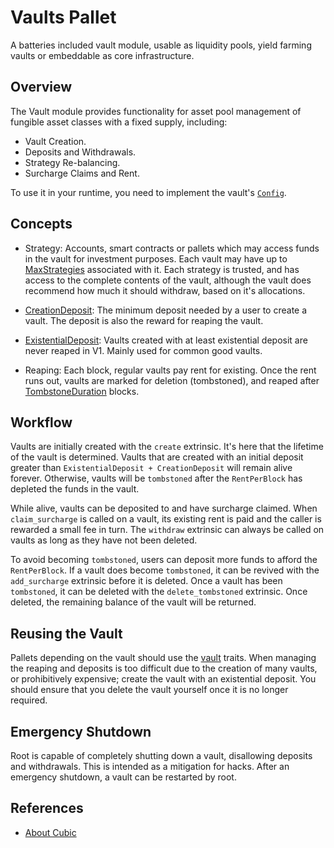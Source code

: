 # Vaults Pallet

A batteries included vault module, usable as liquidity pools, yield farming 
vaults or embeddable as core infrastructure.

## Overview

The Vault module provides functionality for asset pool management of fungible 
asset classes with a fixed supply, including:

* Vault Creation.
* Deposits and Withdrawals.
* Strategy Re-balancing.
* Surcharge Claims and Rent.

To use it in your runtime, you need to implement the vault's [`Config`](crate::Config).

## Concepts

* Strategy: Accounts, smart contracts or pallets which may access funds in the 
  vault for investment purposes. Each vault may have up to [MaxStrategies](Config::MaxStrategies) 
  associated with it. Each strategy is trusted, and has access to the complete 
  contents of the vault, although the vault does recommend how much it should 
  withdraw, based on it's allocations.

* [CreationDeposit](Config::CreationDeposit): The minimum deposit needed by a 
  user to create a vault. The deposit is also the reward for reaping the vault.

* [ExistentialDeposit](Config::ExistentialDeposit): Vaults created with at least 
  existential deposit are never reaped in V1. Mainly used for common good 
  vaults.

* Reaping: Each block, regular vaults pay rent for existing. Once the rent runs 
  out, vaults are marked for deletion (tombstoned), and reaped after 
  [TombstoneDuration](Config::TombstoneDuration) blocks. 

## Workflow

Vaults are initially created with the `create` extrinsic. It's here that the 
lifetime of the vault is determined. Vaults that are created with an initial 
deposit greater than `ExistentialDeposit + CreationDeposit` will remain alive 
forever. Otherwise, vaults will be `tombstoned` after the `RentPerBlock` has 
depleted the funds in the vault.

While alive, vaults can be deposited to and have surcharge claimed. When 
`claim_surcharge` is called on a vault, its existing rent is paid and the caller 
is rewarded a small fee in turn. The `withdraw` extrinsic can always be called 
on vaults as long as they have not been deleted.

To avoid becoming `tombstoned`, users can deposit more funds to afford the 
`RentPerBlock`. If a vault does become `tombstoned`, it can be revived with the 
`add_surcharge` extrinsic before it is deleted. Once a vault has been 
`tombstoned`, it can be deleted with the `delete_tombstoned` extrinsic. Once 
deleted, the remaining balance of the vault will be returned. 

## Reusing the Vault

Pallets depending on the vault should use the [vault](composable-traits::vault) 
traits. When managing the reaping and deposits is too difficult due to the 
creation of many vaults, or prohibitively expensive; create the vault with an 
existential deposit. You should ensure that you delete the vault yourself once 
it is no longer required.

## Emergency Shutdown

Root is capable of completely shutting down a vault, disallowing deposits and 
withdrawals. This is intended as a mitigation for hacks. After an emergency 
shutdown, a vault can be restarted by root.

## References

* [About Cubic](https://docs.composable.finance/products/cubic/cubic.html)
